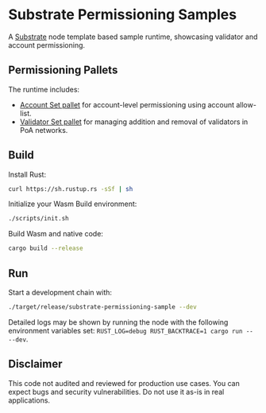 # Substrate Permissioning Samples

A [Substrate](https://github.com/paritytech/substrate) node template based sample runtime, showcasing validator and account permissioning.

## Permissioning Pallets

The runtime includes:

* [Account Set pallet](https://github.com/gautamdhameja/substrate-account-set) for account-level permissioning using account allow-list.
* [Validator Set pallet](https://github.com/gautamdhameja/substrate-validator-set) for managing addition and removal of validators in PoA networks.

## Build

Install Rust:

```bash
curl https://sh.rustup.rs -sSf | sh
```

Initialize your Wasm Build environment:

```bash
./scripts/init.sh
```

Build Wasm and native code:

```bash
cargo build --release
```

## Run

Start a development chain with:

```bash
./target/release/substrate-permissioning-sample --dev
```

Detailed logs may be shown by running the node with the following environment variables set: `RUST_LOG=debug RUST_BACKTRACE=1 cargo run -- --dev`.

## Disclaimer

This code not audited and reviewed for production use cases. You can expect bugs and security vulnerabilities. Do not use it as-is in real applications.
